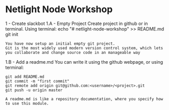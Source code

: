 # Netlight Node Workshop

1 - Create slackbot
  1.A - Empty Project
    Create project in github or in terminal. Using terminal:
    echo "# netlight-node-workshop" >> README.md
    git init

    You have now setup an initial empty git project.
    Git is the most widely used modern version control system, which lets you collaborate and change source code in an manageable way

  1.B - Add a readme.md
    You can write it using the github webpage, or using terminal:

    git add README.md
    git commit -m "first commit"
    git remote add origin git@github.com:<username>/<project>.git
    git push -u origin master

    A readme.md is like a repository documentation, where you specify how to use this module.
